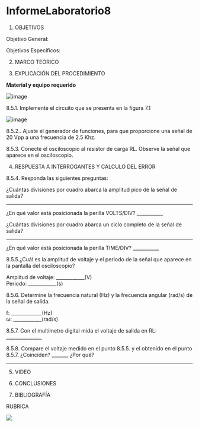 # InformeLaboratorio8

1. OBJETIVOS

Objetivo General:

Objetivos Específicos:  

2. MARCO TEÓRICO 

3. EXPLICACIÓN DEL PROCEDIMIENTO

**Material y equipo requerido**

![image](https://user-images.githubusercontent.com/93734334/154825345-4ad630ab-d2a0-4b55-ae7e-8830dbbf8029.png)

8.5.1. Implemente el circuito que se presenta en la figura 7.1

![image](https://user-images.githubusercontent.com/93734334/154825360-81d1ea17-285b-45f2-8453-f6c5f1e4811e.png)

8.5.2.. Ajuste el generador de funciones, para que proporcione una señal de 20 Vpp a una frecuencia de 2.5 Khz.

8.5.3. Conecte el osciloscopio al resistor de carga RL. Observe la señal que aparece en el osciloscopio.

4. RESPUESTA A INTERROGANTES Y CALCULO DEL ERROR

8.5.4. Responda las siguientes preguntas:

¿Cuántas divisiones por cuadro abarca la amplitud pico de la señal de salida?
___________

¿En qué valor está posicionada la perilla VOLTS/DIV? ___________

¿Cuántas divisiones por cuadro abarca un ciclo completo de la señal de salida?
__________

¿En qué valor está posicionada la perilla TIME/DIV? ___________

8.5.5.¿Cuál es la amplitud de voltaje y el periodo de la señal que aparece en la pantalla del osciloscopio?

Amplitud de voltaje: ____________(V)                                                                                                                                             
Periodo: ____________(s)

8.5.6. Determine la frecuencia natural (Hz) y la frecuencia angular (rad/s) de la señal de salida.

f: _____________(Hz)                                                                                                                                                             
ω: ____________(rad/s)

8.5.7. Con el multímetro digital mida el voltaje de salida en RL: _______________

8.5.8. Compare el voltaje medido en el punto 8.5.5. y el obtenido en el punto 8.5.7.
¿Coinciden? _______ ¿Por qué?
_______________________________________________

5. VIDEO

7. CONCLUSIONES

7. BIBLIOGRAFÍA

RUBRICA

![](https://github.com/doalulema/InformeLaboratorio/blob/main/Laboratorio.png)
